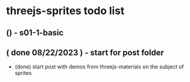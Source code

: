 # threejs-sprites todo list

<!-- s01 - BASIC SECTION -->

## () - s01-1-basic

<!-- DONE -->


## ( done 08/22/2023 ) - start for post folder
* (done) start post with demos from threejs-materials on the subject of sprites